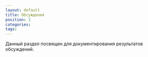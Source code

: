 ```yaml
---
layout: default
title: Обсуждения
position: 2
categories: 
tags: 
---
```


Данный раздел посвящен для документирования результатов обсуждений.

 



 

 

